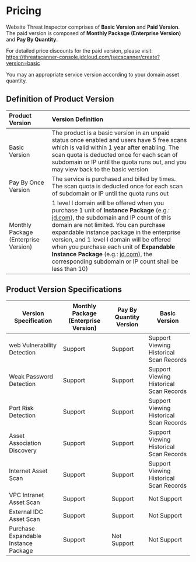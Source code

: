 # Pricing

Website Threat Inspector comprises of **Basic Version** and **Paid Version**. The paid version is composed of **Monthly Package (Enterprise Version)** and **Pay By Quantity**.

For detailed price discounts for the paid version, please visit: https://threatscanner-console.jdcloud.com/jsecscanner/create?version=basic

You may an appropriate service version according to your domain asset quantity.

## Definition of Product Version

| Product Version           | Version Definition                                                     |
| :----------------- | :----------------------------------------------------------- |
| Basic Version             | The product is a basic version in an unpaid status once enabled and users have 5 free scans which is valid within 1 year after enabling. The scan quota is deducted once for each scan of subdomain or IP until the quota runs out, and you may view back to the basic version |
| Pay By Once Version         | The service is purchased and billed by times. The scan quota is deducted once for each scan of subdomain or IP until the quota runs out |
| Monthly Package (Enterprise Version) | 1 level I domain will be offered when you purchase 1 unit of **Instance Package** (e.g.: [jd.com](http://jd.com/)), the subdomain and IP count of this domain are not limited. You can purchase expandable instance package in the enterprise version, and 1 level I domain will be offered when you purchase each unit of **Expandable Instance Package** (e.g.: [jd.com](http://jd.com/)), the corresponding subdomain or IP count shall be less than 10) |

## Product Version Specifications

| Version Specification        | Monthly Package (Enterprise Version) | Pay By Quantity Version |  Basic Version |
| --------------- | ------------------ | ---------- | ------ |
| web Vulnerability Detection     | Support               | Support       | Support Viewing Historical Scan Records   |
| Weak Password Detection      | Support               | Support       | Support Viewing Historical Scan Records   |
| Port Risk Detection    | Support               | Support       | Support Viewing Historical Scan Records   |
| Asset Association Discovery    | Support               | Support       | Support Viewing Historical Scan Records   |
| Internet Asset Scan  | Support               | Support       | Support Viewing Historical Scan Records   |
| VPC Intranet Asset Scan | Support               | Support       | Not Support |
| External IDC Asset Scan | Support               | Support       | Not Support |
| Purchase Expandable Instance Package | Support               | Not Support       | Not Support |

